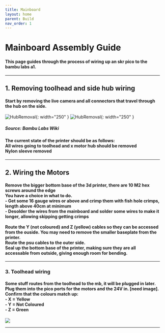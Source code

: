 ```yaml
---
title: Mainboard
layout: home
parent: Build
nav_order: 1
---
```


<h1>Mainboard Assembly Guide</h1>
<h4>This page guides through the process of wiring up an skr pico to the bambu labs a1.</h4>

----

<h2>1. Removing toolhead and side hub wiring</h2>
<h4>Start by removing the live camera and all connectors that travel through the hub on the side.</h4>

![HubRemoval](/Images/Hardware/hub_removal_1.jpg){: width="250" }
![HubRemoval](/Images/Hardware/camera_and_sleeve_1.jpg){: width="250" }

<h5>Source: Bambu Labs Wiki</h5>


<h4>The current state of the printer should be as follows:
    <br>All wires going to toolhead and x motor hub should be removed
    <br>Nylon sleeve removed
</h4>

----

<h2>2. Wiring the Motors</h2>
<h4>Remove the bigger bottom base of the 3d printer, there are 10 M2 hex screws around the edge
    <br>You have a choice in what to do.
    <br>- Get some 16 gauge wires or above and crimp them with fish hole crimps, length above 40cm at minimum
    <br>- Desolder the wires from the mainboard and solder some wires to make it longer, allowing skipping getting crimps
    <br>
    <br>Route the Y (not coloured) and Z (yellow) cables so they can be accessed from the ouside. You may need to remove the smaller baseplate from the printer.
    <br>Route the psu cables to the outer side.
    <br>Seal up the bottom base of the printer, making sure they are all accessable from outside, giving enough room for bending.
</h4>

----

<h3>3. Toolhead wiring</h3>
<h4>Some stuff routes from the toolhead to the mb, it will be plugged in later.
    <br>Plug them into the pico ports for the motors and the 24V in. [need image].
    <br>Confirm that the colours match up:
    <br>- X = Yellow
    <br>- Y = Not Coloured
    <br>- Z = Green
</h4>
<image src="Images/Pinout/mainboard_plugging.png">

----
